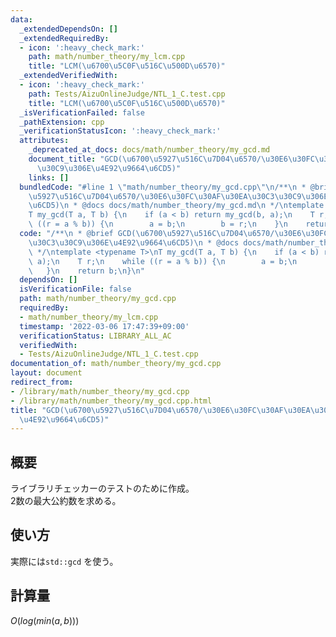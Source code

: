 ```yaml
---
data:
  _extendedDependsOn: []
  _extendedRequiredBy:
  - icon: ':heavy_check_mark:'
    path: math/number_theory/my_lcm.cpp
    title: "LCM(\u6700\u5C0F\u516C\u500D\u6570)"
  _extendedVerifiedWith:
  - icon: ':heavy_check_mark:'
    path: Tests/AizuOnlineJudge/NTL_1_C.test.cpp
    title: "LCM(\u6700\u5C0F\u516C\u500D\u6570)"
  _isVerificationFailed: false
  _pathExtension: cpp
  _verificationStatusIcon: ':heavy_check_mark:'
  attributes:
    _deprecated_at_docs: docs/math/number_theory/my_gcd.md
    document_title: "GCD(\u6700\u5927\u516C\u7D04\u6570/\u30E6\u30FC\u30AF\u30EA\u30C3\
      \u30C9\u306E\u4E92\u9664\u6CD5)"
    links: []
  bundledCode: "#line 1 \"math/number_theory/my_gcd.cpp\"\n/**\n * @brief GCD(\u6700\
    \u5927\u516C\u7D04\u6570/\u30E6\u30FC\u30AF\u30EA\u30C3\u30C9\u306E\u4E92\u9664\
    \u6CD5)\n * @docs docs/math/number_theory/my_gcd.md\n */\ntemplate <typename T>\n\
    T my_gcd(T a, T b) {\n    if (a < b) return my_gcd(b, a);\n    T r;\n    while\
    \ ((r = a % b)) {\n        a = b;\n        b = r;\n    }\n    return b;\n}\n"
  code: "/**\n * @brief GCD(\u6700\u5927\u516C\u7D04\u6570/\u30E6\u30FC\u30AF\u30EA\
    \u30C3\u30C9\u306E\u4E92\u9664\u6CD5)\n * @docs docs/math/number_theory/my_gcd.md\n\
    \ */\ntemplate <typename T>\nT my_gcd(T a, T b) {\n    if (a < b) return my_gcd(b,\
    \ a);\n    T r;\n    while ((r = a % b)) {\n        a = b;\n        b = r;\n \
    \   }\n    return b;\n}\n"
  dependsOn: []
  isVerificationFile: false
  path: math/number_theory/my_gcd.cpp
  requiredBy:
  - math/number_theory/my_lcm.cpp
  timestamp: '2022-03-06 17:47:39+09:00'
  verificationStatus: LIBRARY_ALL_AC
  verifiedWith:
  - Tests/AizuOnlineJudge/NTL_1_C.test.cpp
documentation_of: math/number_theory/my_gcd.cpp
layout: document
redirect_from:
- /library/math/number_theory/my_gcd.cpp
- /library/math/number_theory/my_gcd.cpp.html
title: "GCD(\u6700\u5927\u516C\u7D04\u6570/\u30E6\u30FC\u30AF\u30EA\u30C3\u30C9\u306E\
  \u4E92\u9664\u6CD5)"
---
```

## 概要

ライブラリチェッカーのテストのために作成。  
2数の最大公約数を求める。

## 使い方

実際には`std::gcd` を使う。

## 計算量

$O(log(min(a, b)))$